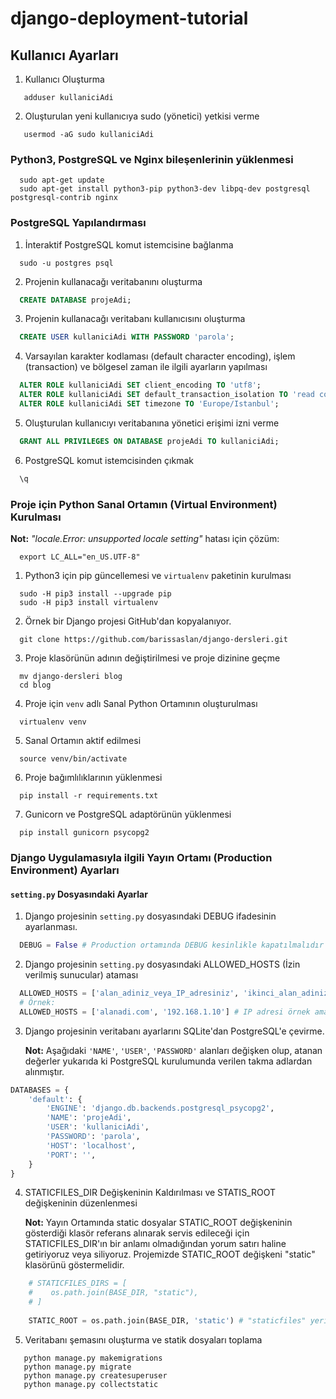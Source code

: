# django-deployment-tutorial

## Kullanıcı Ayarları

1. Kullanıcı Oluşturma

```
   adduser kullaniciAdi
```
   
2. Oluşturulan yeni kullanıcıya sudo (yönetici) yetkisi verme

```
   usermod -aG sudo kullaniciAdi
```

### Python3, PostgreSQL ve Nginx bileşenlerinin yüklenmesi

```
  sudo apt-get update
  sudo apt-get install python3-pip python3-dev libpq-dev postgresql postgresql-contrib nginx
```

### PostgreSQL Yapılandırması

1. İnteraktif PostgreSQL komut istemcisine bağlanma

```
  sudo -u postgres psql
```

2. Projenin kullanacağı veritabanını oluşturma

```sql
  CREATE DATABASE projeAdi;
```

3. Projenin kullanacağı veritabanı kullanıcısını oluşturma

```sql
  CREATE USER kullaniciAdi WITH PASSWORD 'parola';
```

4. Varsayılan karakter kodlaması (default character encoding), işlem (transaction) ve bölgesel zaman ile ilgili ayarların yapılması

```sql
  ALTER ROLE kullaniciAdi SET client_encoding TO 'utf8';
  ALTER ROLE kullaniciAdi SET default_transaction_isolation TO 'read committed';
  ALTER ROLE kullaniciAdi SET timezone TO 'Europe/Istanbul';
```

5. Oluşturulan kullanıcıyı veritabanına yönetici erişimi izni verme

```sql
  GRANT ALL PRIVILEGES ON DATABASE projeAdi TO kullaniciAdi;
```

6. PostgreSQL komut istemcisinden çıkmak

```sql
  \q
```

### Proje için Python Sanal Ortamın (Virtual Environment) Kurulması

**Not:** *"locale.Error: unsupported locale setting"* hatası için çözüm:

```
  export LC_ALL="en_US.UTF-8"
```


1. Python3 için pip güncellemesi ve `virtualenv` paketinin kurulması

```
  sudo -H pip3 install --upgrade pip
  sudo -H pip3 install virtualenv
```

2. Örnek bir Django projesi GitHub'dan kopyalanıyor.

```
  git clone https://github.com/barissaslan/django-dersleri.git
```

3. Proje klasörünün adının değiştirilmesi ve proje dizinine geçme

```
  mv django-dersleri blog
  cd blog
```

4. Proje için `venv` adlı Sanal Python Ortamının oluşturulması

```
  virtualenv venv
```

5. Sanal Ortamın aktif edilmesi

```
  source venv/bin/activate
```

6. Proje bağımlılıklarının yüklenmesi

```
  pip install -r requirements.txt
```

7. Gunicorn ve PostgreSQL adaptörünün yüklenmesi

```
  pip install gunicorn psycopg2
```

### Django Uygulamasıyla ilgili Yayın Ortamı (Production Environment) Ayarları

#### `setting.py` Dosyasındaki Ayarlar

1. Django projesinin `setting.py` dosyasındaki DEBUG ifadesinin ayarlanması.

```python
  DEBUG = False # Production ortamında DEBUG kesinlikle kapatılmalıdır ki saldırganlar site hakkında detaylı hata raporlarına ulaşamasınlar. 
```

2. Django projesinin `setting.py` dosyasındaki ALLOWED_HOSTS (İzin verilmiş sunucular) ataması

```python
  ALLOWED_HOSTS = ['alan_adiniz_veya_IP_adresiniz', 'ikinci_alan_adiniz_veya_IP_adresiniz', . . .]
  # Örnek:
  ALLOWED_HOSTS = ['alanadi.com', '192.168.1.10'] # IP adresi örnek amaçlı yazılmış olup private adrestir.
```

3. Django projesinin veritabanı ayarlarını SQLite'dan PostgreSQL'e çevirme.

    **Not:** Aşağıdaki `'NAME'`, `'USER'`, `'PASSWORD'` alanları değişken olup, atanan değerler yukarıda ki PostgreSQL kurulumunda verilen takma adlardan alınmıştır.

```python
DATABASES = {
    'default': {
        'ENGINE': 'django.db.backends.postgresql_psycopg2',
        'NAME': 'projeAdi',
        'USER': 'kullaniciAdi',
        'PASSWORD': 'parola',
        'HOST': 'localhost',
        'PORT': '',
    }
}
```

4. STATICFILES_DIR Değişkeninin Kaldırılması ve STATIS_ROOT değişkeninin düzenlenmesi

    **Not:** Yayın Ortamında static dosyalar STATIC_ROOT değişkeninin gösterdiği klasör referans alınarak servis edileceği için STATICFILES_DIR'ın bir anlamı olmadığından yorum satırı haline getiriyoruz veya siliyoruz. Projemizde STATIC_ROOT değişkeni "static" klasörünü göstermelidir.
    
```python
    # STATICFILES_DIRS = [
    #    os.path.join(BASE_DIR, "static"),
    # ]
    
    STATIC_ROOT = os.path.join(BASE_DIR, 'static') # "staticfiles" yerine "static" yazıldı.
```

5. Veritabanı şemasını oluşturma ve statik dosyaları toplama

```
   python manage.py makemigrations
   python manage.py migrate
   python manage.py createsuperuser
   python manage.py collectstatic
```


